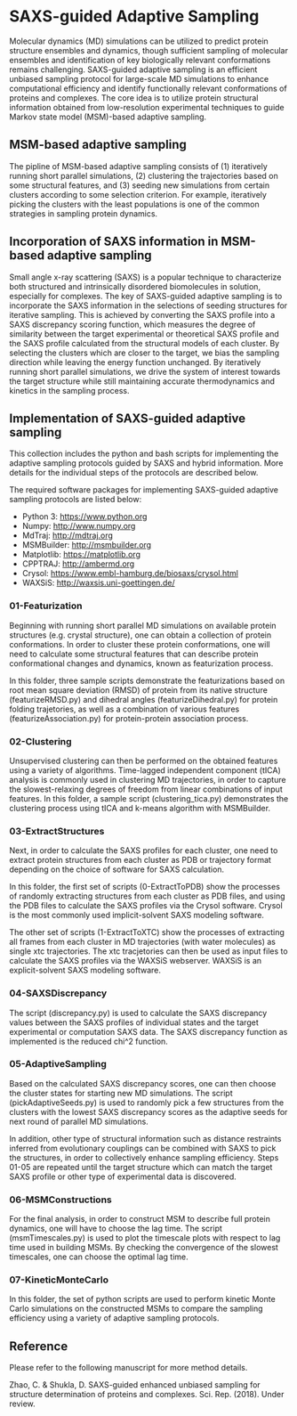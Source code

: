 # SAXS-guided Adaptive Sampling

Molecular dynamics (MD) simulations can be utilized to predict protein structure ensembles and dynamics, though sufficient sampling of molecular ensembles and identification of key biologically relevant conformations remains challenging. SAXS-guided adaptive sampling is an efficient unbiased sampling protocol for large-scale MD simulations to enhance computational efficiency and identify functionally relevant conformations of proteins and complexes. The core idea is to utilize protein structural information obtained from low-resolution experimental techniques to guide Markov state model (MSM)-based adaptive sampling. 

## MSM-based adaptive sampling

The pipline of MSM-based adaptive sampling consists of (1) iteratively running short parallel simulations, (2) clustering the trajectories based on some structural features, and (3) seeding new simulations from certain clusters according to some selection criterion. For example, iteratively picking the clusters with the least populations is one of the common strategies in sampling protein dynamics. 


## Incorporation of SAXS information in MSM-based adaptive sampling
Small angle x-ray scattering (SAXS) is a popular technique to characterize both structured and intrinsically disordered biomolecules in solution, especially for complexes. The key of SAXS-guided adaptive sampling is to incorporate the SAXS information in the selections of seeding structures for iterative sampling. This is achieved by converting the SAXS profile into a SAXS discrepancy scoring function, which measures the degree of similarity between the target experimental or theoretical SAXS profile and the SAXS profile calculated from the structural models of each cluster. By selecting the clusters which are closer to the target, we bias the sampling direction while leaving the energy function unchanged. By iteratively running short parallel simulations, we drive the system of interest towards the target structure while still maintaining accurate thermodynamics and kinetics in the sampling process. 

## Implementation of SAXS-guided adaptive sampling
This collection includes the python and bash scripts for implementing the adaptive sampling protocols guided by SAXS and hybrid information. More details for the individual steps of the protocols are described below. 

The required software packages for implementing SAXS-guided adaptive sampling protocols are listed below: 
- Python 3: https://www.python.org 
- Numpy: http://www.numpy.org
- MdTraj: http://mdtraj.org
- MSMBuilder: http://msmbuilder.org
- Matplotlib: https://matplotlib.org
- CPPTRAJ: http://ambermd.org
- Crysol: https://www.embl-hamburg.de/biosaxs/crysol.html
- WAXSiS: http://waxsis.uni-goettingen.de/

### 01-Featurization
Beginning with running short parallel MD simulations on available protein structures (e.g. crystal structure), one can obtain a collection of protein conformations. In order to cluster these protein conformations, one will need to calculate some structural features that can describe protein conformational changes and dynamics, known as featurization process. 

In this folder, three sample scripts demonstrate the featurizations based on root mean square deviation (RMSD) of protein from its native structure (featurizeRMSD.py) and dihedral angles (featurizeDihedral.py) for protein folding trajetories, as well as a combination of various features (featurizeAssociation.py) for protein-protein association process.

### 02-Clustering
Unsupervised clustering can then be performed on the obtained features using a variety of algorithms. Time-lagged independent component (tICA) analysis is commonly used in clustering MD trajectories, in order to capture the slowest-relaxing degrees of freedom from linear combinations of input features. In this folder, a sample script (clustering_tica.py) demonstrates the clustering process using tICA and k-means algorithm with MSMBuilder. 

### 03-ExtractStructures
Next, in order to calculate the SAXS profiles for each cluster, one need to extract protein structures from each cluster as PDB or trajectory format depending on the choice of software for SAXS calculation. 

In this folder, the first set of scripts (0-ExtractToPDB) show the processes of randomly extracting structures from each cluster as PDB files, and using the PDB files to calculate the SAXS profiles via the Crysol software. Crysol is the most commonly used implicit-solvent SAXS modeling software. 

The other set of scripts (1-ExtractToXTC) show the processes of extracting all frames from each cluster in MD trajectories (with water molecules) as single xtc trajectories. The xtc tracjetories can then be used as input files to calculate the SAXS profiles via the WAXSiS webserver. WAXSiS is an explicit-solvent SAXS modeling software. 

### 04-SAXSDiscrepancy
The script (discrepancy.py) is used to calculate the SAXS discrepancy values between the SAXS profiles of individual states and the target experimental or computation SAXS data. The SAXS discrepancy function as implemented is the reduced chi^2 function. 

### 05-AdaptiveSampling
Based on the calculated SAXS discrepancy scores, one can then choose the cluster states for starting new MD simulations. The script (pickAdaptiveSeeds.py) is used to randomly pick a few structures from the clusters with the lowest SAXS discrepancy scores as the adaptive seeds for next round of parallel MD simulations. 

In addition, other type of structural information such as distance restraints inferred from evolutionary couplings can be combined with SAXS to pick the structures, in order to collectively enhance sampling efficiency. Steps 01-05 are repeated until the target structure which can match the target SAXS profile or other type of experimental data is discovered. 

### 06-MSMConstructions
For the final analysis, in order to construct MSM to describe full protein dynamics, one will have to choose the lag time. The script (msmTimescales.py) is used to plot the timescale plots with respect to lag time used in building MSMs. By checking the convergence of the slowest timescales, one can choose the optimal lag time. 

### 07-KineticMonteCarlo
In this folder, the set of python scripts are used to perform kinetic Monte Carlo simulations on the constructed MSMs to compare the sampling efficiency using a variety of adaptive sampling protocols. 

## Reference
Please refer to the following manuscript for more method details.

Zhao, C. & Shukla, D. SAXS-guided enhanced unbiased sampling for structure determination of proteins and complexes. Sci. Rep. (2018). Under review. 
